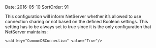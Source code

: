Date: 2016-05-10
SortOrder: 91

This configuration will inform NetServer whether it’s allowed to use connection sharing or not based on the defined Boolean settings. This setting has to be always set to true since it is the only configuration that NetServer maintains:

```
<add key="CommonDBConnection" value="True"/>

 

 
```

 
